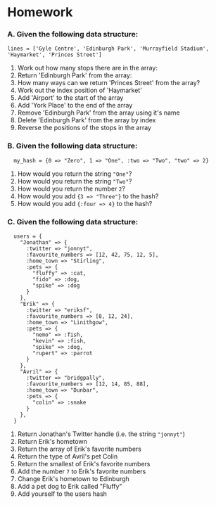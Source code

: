 # Homework

### A. Given the following data structure:

```
lines = ['Gyle Centre', 'Edinburgh Park', 'Murrayfield Stadium', 'Haymarket', 'Princes Street']
```

1. Work out how many stops there are in the array:
2. Return 'Edinburgh Park' from the array:
3. How many ways can we return 'Princes Street' from the array?
4. Work out the index position of 'Haymarket'
5. Add 'Airport' to the start of the array
6. Add 'York Place' to the end of the array
7. Remove 'Edinburgh  Park' from the array using it's name
8. Delete 'Edinburgh Park' from the array by index
9. Reverse the positions of the stops in the array


### B. Given the following data structure:

```
  my_hash = {0 => "Zero", 1 => "One", :two => "Two", "two" => 2}
```

1. How would you return the string `"One"`?
2. How would you return the string `"Two"`?
3. How would you return the number `2`?
4. How would you add `{3 => "Three"}` to the hash?
5. How would you add `{:four => 4}` to the hash?


### C. Given the following data structure:

```
  users = {
    "Jonathan" => {
      :twitter => "jonnyt",
      :favourite_numbers => [12, 42, 75, 12, 5],
      :home_town => "Stirling",
      :pets => {
        "fluffy" => :cat,
        "fido" => :dog,
        "spike" => :dog
      }
    },
    "Erik" => {
      :twitter => "eriksf",
      :favourite_numbers => [8, 12, 24],
      :home_town => "Linithgow",
      :pets => {
        "nemo" => :fish,
        "kevin" => :fish,
        "spike" => :dog,
        "rupert" => :parrot
      }
    },
    "Avril" => {
      :twitter => "bridgpally",
      :favourite_numbers => [12, 14, 85, 88],
      :home_town => "Dunbar",
      :pets => {
        "colin" => :snake
      }
    },
  }
```

1. Return Jonathan's Twitter handle (i.e. the string `"jonnyt"`)
2. Return Erik's hometown
3. Return the array of Erik's favorite numbers
4. Return the type of Avril's pet Colin
5. Return the smallest of Erik's favorite numbers
6. Add the number `7` to Erik's favorite numbers
7. Change Erik's hometown to Edinburgh
8. Add a pet dog to Erik called "Fluffy"
9. Add yourself to the users hash
